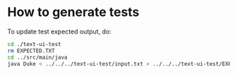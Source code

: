# How to generate tests

To update test expected output, do:

```bash
cd ./text-ui-test
rm EXPECTED.TXT
cd ../src/main/java
java Duke < ../../../text-ui-test/input.txt > ../../../text-ui-test/EXPECTED.txt
```
